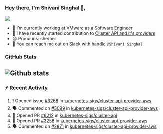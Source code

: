 ### Hey there, I'm Shivani Singhal 👋, 
![](https://komarev.com/ghpvc/?username=shivi28&color=green)

- 🔭 I’m currently working at [VMware](https://tanzu.vmware.com/) as a Software Engineer
- 👯 I have recently started contribution to [Cluster API and it's providers](https://github.com/kubernetes-sigs/cluster-api)
- 😄 Pronouns: she/her
- 💞️ You can reach me out on Slack with handle `@Shivani Singhal` 


### GitHub Stats

![Github stats](https://github-readme-stats.vercel.app/api?username=shivi28&count_private=true&show_icons=true&theme=dark&include_all_commits=true)
---

### :zap: Recent Activity

<!--START_SECTION:activity-->
1. ❗️ Opened issue [#3268](https://github.com/kubernetes-sigs/cluster-api-provider-aws/issues/3268) in [kubernetes-sigs/cluster-api-provider-aws](https://github.com/kubernetes-sigs/cluster-api-provider-aws)
2. 🗣 Commented on [#3099](https://github.com/kubernetes-sigs/cluster-api-provider-aws/issues/3099) in [kubernetes-sigs/cluster-api-provider-aws](https://github.com/kubernetes-sigs/cluster-api-provider-aws)
3. 💪 Opened PR [#6212](https://github.com/kubernetes-sigs/cluster-api/pull/6212) in [kubernetes-sigs/cluster-api](https://github.com/kubernetes-sigs/cluster-api)
4. 💪 Opened PR [#3258](https://github.com/kubernetes-sigs/cluster-api-provider-aws/pull/3258) in [kubernetes-sigs/cluster-api-provider-aws](https://github.com/kubernetes-sigs/cluster-api-provider-aws)
5. 🗣 Commented on [#2871](https://github.com/kubernetes-sigs/cluster-api-provider-aws/issues/2871) in [kubernetes-sigs/cluster-api-provider-aws](https://github.com/kubernetes-sigs/cluster-api-provider-aws)
<!--END_SECTION:activity-->


